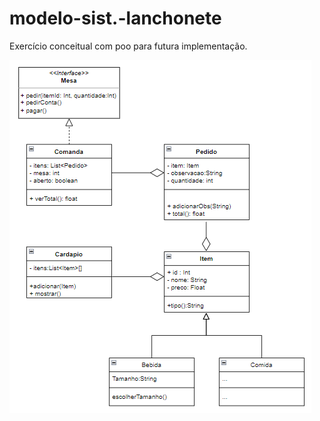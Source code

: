 # modelo-sist.-lanchonete
Exercício conceitual com poo para futura implementação.

![](diagrama.png)
